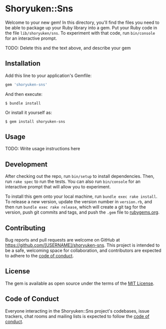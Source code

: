 # Shoryuken::Sns

Welcome to your new gem! In this directory, you'll find the files you need to be able to package up your Ruby library into a gem. Put your Ruby code in the file `lib/shoryuken/sns`. To experiment with that code, run `bin/console` for an interactive prompt.

TODO: Delete this and the text above, and describe your gem

## Installation

Add this line to your application's Gemfile:

```ruby
gem 'shoryuken-sns'
```

And then execute:

    $ bundle install

Or install it yourself as:

    $ gem install shoryuken-sns

## Usage

TODO: Write usage instructions here

## Development

After checking out the repo, run `bin/setup` to install dependencies. Then, run `rake spec` to run the tests. You can also run `bin/console` for an interactive prompt that will allow you to experiment.

To install this gem onto your local machine, run `bundle exec rake install`. To release a new version, update the version number in `version.rb`, and then run `bundle exec rake release`, which will create a git tag for the version, push git commits and tags, and push the `.gem` file to [rubygems.org](https://rubygems.org).

## Contributing

Bug reports and pull requests are welcome on GitHub at https://github.com/[USERNAME]/shoryuken-sns. This project is intended to be a safe, welcoming space for collaboration, and contributors are expected to adhere to the [code of conduct](https://github.com/[USERNAME]/shoryuken-sns/blob/master/CODE_OF_CONDUCT.md).


## License

The gem is available as open source under the terms of the [MIT License](https://opensource.org/licenses/MIT).

## Code of Conduct

Everyone interacting in the Shoryuken::Sns project's codebases, issue trackers, chat rooms and mailing lists is expected to follow the [code of conduct](https://github.com/[USERNAME]/shoryuken-sns/blob/master/CODE_OF_CONDUCT.md).
